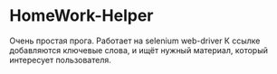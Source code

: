 # HomeWork-Helper
Очень простая прога. Работает на selenium web-driver
К ссылке добавляются ключевые слова, и ищёт нужный материал, который интересует пользователя.
